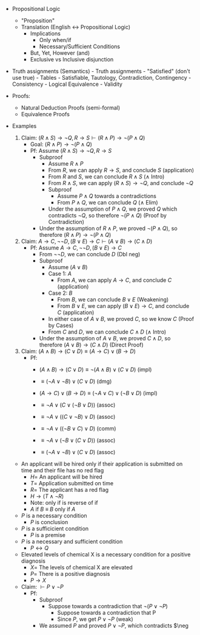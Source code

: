 - Propositional Logic
	- "Proposition"
	- Translation (English <-> Propositional Logic)
		- Implications
			- Only when/if
			- Necessary/Sufficient Conditions
		- But, Yet, However (and)
		- Exclusive vs Inclusive disjunction
- Truth assignments (Semantics)
		- Truth assignments
			- "Satisfied" (don't use true)
			- Tables
			- Satisfiable, Tautology, Contradiction, Contingency
			- Consistency
			- Logical Equivalence
			- Validity
- Proofs:
	- Natural Deduction Proofs (semi-formal)
	- Equivalence Proofs



- Examples
	1) Claim: $(R \land S) \rightarrow \neg Q, R \rightarrow S \vdash (R \land P) \rightarrow \neg (P \land Q)$
		- Goal: $(R \land P) \rightarrow \neg (P \land Q)$
		- Pf: Assume $(R \land S) \rightarrow \neg Q, R \rightarrow S$
			- Subproof
				- Assume $R \land P$
				- From $R$, we can apply $R \rightarrow S$, and conclude $S$ (application)
				- From $R$ and $S$, we can conclude $R \land S$ ($\land$ Intro)
				- From $R \land S$, we can apply $(R \land S) \rightarrow \neg Q$, and conclude $\neg Q$
				- Subproof
					- Assume $P \land Q$ towards a contradictions
					- From $P \land Q$, we can conclude $Q$ ($\land$ Elim)
				- Under the assumption of $P \land Q$, we proved $Q$ which contradicts $\neg Q$, so therefore $\neg (P \land Q)$ (Proof by Contradiction)
			- Under the assumption of $R \land P$, we proved $\neg (P \land Q)$, so therefore $(R \land P) \rightarrow \neg (P \land Q)$
	2) Claim: $A \rightarrow C, \neg \neg D, (B \lor E) \rightarrow C \vdash (A \lor B) \rightarrow (C \land D)$
		- Pf: Assume $A \rightarrow C, \neg \neg D, (B \lor E) \rightarrow C$
			- From $\neg \neg D$, we can conclude $D$ (Dbl neg)
			- Subproof
				- Assume $(A \lor B)$
				- Case 1: $A$
					- From $A$, we can apply $A \rightarrow C$, and conclude $C$ (application)
				- Case 2: $B$
					- From $B$, we can conclude $B \lor E$ (Weakening)
					- From $B \lor E$, we can apply $(B \lor E) \rightarrow C$, and conclude $C$ (application)
				- In either case of $A \lor B$, we proved $C$, so we know $C$ (Proof by Cases)
				- From $C$ and $D$, we can conclude $C \land D$ ($\land$ Intro)
			- Under the assumption of $A \lor B$, we proved $C \land D$, so therefore $(A \lor B) \rightarrow (C \land D)$ (Direct Proof)
	3) Claim: $(A \land B) \rightarrow (C \lor D) \equiv (A \rightarrow C) \lor (B \rightarrow D)$
		- Pf:
			- $(A \land B) \rightarrow (C \lor D) \equiv \neg (A \land B) \lor (C \lor D)$ (impl)
			- $\equiv (\neg A \lor \neg B) \lor (C \lor D)$ (dmg)

			- $(A \rightarrow C) \lor (B \rightarrow D) \equiv (\neg A \lor C) \lor (\neg B \lor D)$ (impl)
			- $\equiv \neg A \lor (C \lor (\neg B \lor D))$ (assoc)
			- $\equiv \neg A \lor ((C \lor \neg B) \lor D)$ (assoc)
			- $\equiv \neg A \lor ((\neg B \lor C) \lor D)$ (comm)
			- $\equiv \neg A \lor (\neg B \lor (C \lor D))$ (assoc)
			- $\equiv (\neg A \lor \neg B) \lor (C \lor D)$ (assoc)
	- An applicant will be hired only if their application is submitted on time and their file has no red flag
		- $H =$ An applicant will be hired
		- $T =$ Application submitted on time
		- $R =$ The applicant has a red flag
		- $H \rightarrow (T \land \neg R)$
		- Note: only if is reverse of if
		- $A$ if $B$ $\equiv$ $B$ only if $A$
	- $P$ is a necessary condition
		- $P$ is conclusion
	- $P$ is a sufficicient condition
		- $P$ is a premise
	- $P$ is a necessary and sufficient condition
		- $P \leftrightarrow Q$
	- Elevated levels of chemical X is a necessary condition for a positive diagnosis
		- $X =$ The levels of chemical X are elevated
		- $P =$ There is a positive diagnosis
		- $P \rightarrow X$
	- Claim: $\vdash P \lor \neg P$
		- Pf:
			- Subproof
				- Suppose towards a contradiction that $\neg (P \lor \neg P)$
					- Suppose towards a contradiction that P
					- Since $P$, we get $P \lor \neg P$ (weak)
			- We assumed $P$ and proved $P \lor \neg P$, which contradicts $\neg 